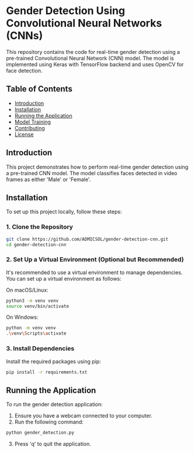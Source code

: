 # Gender Detection Using Convolutional Neural Networks (CNNs)

This repository contains the code for real-time gender detection using a pre-trained Convolutional Neural Network (CNN) model. The model is implemented using Keras with TensorFlow backend and uses OpenCV for face detection.

## Table of Contents
- [Introduction](#introduction)
- [Installation](#installation)
- [Running the Application](#running-the-application)
- [Model Training](#model-training)
- [Contributing](#contributing)
- [License](#license)

## Introduction
This project demonstrates how to perform real-time gender detection using a pre-trained CNN model. The model classifies faces detected in video frames as either 'Male' or 'Female'.

## Installation
To set up this project locally, follow these steps:

### 1. Clone the Repository
```bash
git clone https://github.com/ADMICSOL/gender-detection-cnn.git
cd gender-detection-cnn
```

### 2. Set Up a Virtual Environment (Optional but Recommended)
It's recommended to use a virtual environment to manage dependencies. You can set up a virtual environment as follows:

On macOS/Linux:
```bash
python3 -m venv venv
source venv/bin/activate
```

On Windows:
```bash
python -m venv venv
.\venv\Scripts\activate
```

### 3. Install Dependencies
Install the required packages using pip:
```bash
pip install -r requirements.txt
```

## Running the Application
To run the gender detection application:

1. Ensure you have a webcam connected to your computer.
2. Run the following command:
```bash
python gender_detection.py
```
3. Press 'q' to quit the application.


